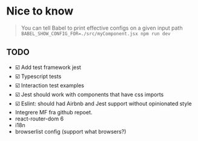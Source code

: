 # Nice to know

> You can tell Babel to print effective configs on a given input path
> `BABEL_SHOW_CONFIG_FOR=./src/myComponent.jsx npm run dev`

## TODO

- ☑️ Add test framework jest
- ☑️ Typescript tests
- ☑️ Interaction test examples
- ☑️ Jest should work with components that have css imports
- ☑️ Eslint: should had Airbnb and Jest support without opinionated style
- Integrere MF fra github repoet.
- react-router-dom 6
- i18n
- browserlist config (support what browsers?)
